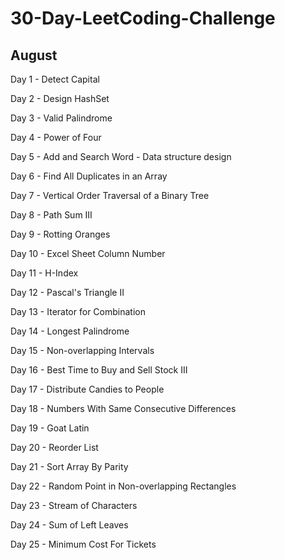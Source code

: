 # 30-Day-LeetCoding-Challenge

## August

Day 1 - Detect Capital

Day 2 - Design HashSet

Day 3 - Valid Palindrome

Day 4 - Power of Four

Day 5 - Add and Search Word - Data structure design

Day 6 - Find All Duplicates in an Array

Day 7 - Vertical Order Traversal of a Binary Tree

Day 8 - Path Sum III

Day 9 - Rotting Oranges

Day 10 - Excel Sheet Column Number

Day 11 - H-Index

Day 12 - Pascal's Triangle II

Day 13 - Iterator for Combination

Day 14 - Longest Palindrome

Day 15 - Non-overlapping Intervals

Day 16 - Best Time to Buy and Sell Stock III

Day 17 - Distribute Candies to People

Day 18 - Numbers With Same Consecutive Differences

Day 19 - Goat Latin

Day 20 - Reorder List

Day 21 - Sort Array By Parity

Day 22 - Random Point in Non-overlapping Rectangles

Day 23 - Stream of Characters

Day 24 - Sum of Left Leaves

Day 25 - Minimum Cost For Tickets
